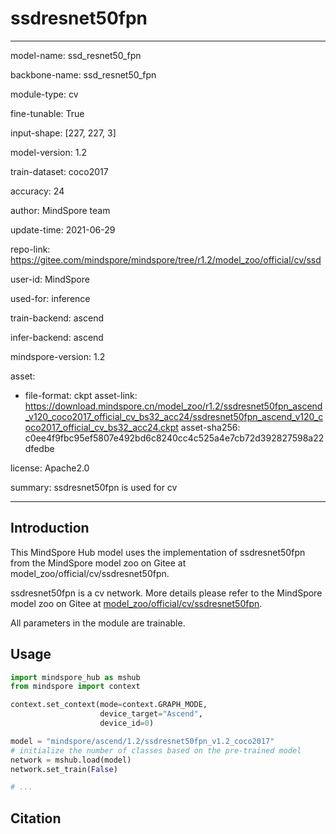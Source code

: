 # ssdresnet50fpn

---

model-name: ssd_resnet50_fpn

backbone-name: ssd_resnet50_fpn

module-type: cv

fine-tunable: True

input-shape: [227, 227, 3]

model-version: 1.2

train-dataset: coco2017

accuracy: 24

author: MindSpore team

update-time: 2021-06-29

repo-link: <https://gitee.com/mindspore/mindspore/tree/r1.2/model_zoo/official/cv/ssd>

user-id: MindSpore

used-for: inference

train-backend: ascend

infer-backend: ascend

mindspore-version: 1.2

asset:

-
    file-format: ckpt
    asset-link: <https://download.mindspore.cn/model_zoo/r1.2/ssdresnet50fpn_ascend_v120_coco2017_official_cv_bs32_acc24/ssdresnet50fpn_ascend_v120_coco2017_official_cv_bs32_acc24.ckpt>
    asset-sha256: c0ee4f9fbc95ef5807e492bd6c8240cc4c525a4e7cb72d392827598a22dfedbe

license: Apache2.0

summary: ssdresnet50fpn is used for cv

---

## Introduction

This MindSpore Hub model uses the implementation of ssdresnet50fpn from the MindSpore model zoo on Gitee at model_zoo/official/cv/ssdresnet50fpn.

ssdresnet50fpn is a cv network. More details please refer to the MindSpore model zoo on Gitee at [model_zoo/official/cv/ssdresnet50fpn](https://gitee.com/mindspore/mindspore/blob/r1.2/model_zoo/official/cv/ssd/README.md).

All parameters in the module are trainable.

## Usage

```python
import mindspore_hub as mshub
from mindspore import context

context.set_context(mode=context.GRAPH_MODE,
                    device_target="Ascend",
                    device_id=0)

model = "mindspore/ascend/1.2/ssdresnet50fpn_v1.2_coco2017"
# initialize the number of classes based on the pre-trained model
network = mshub.load(model)
network.set_train(False)

# ...
```

## Citation
